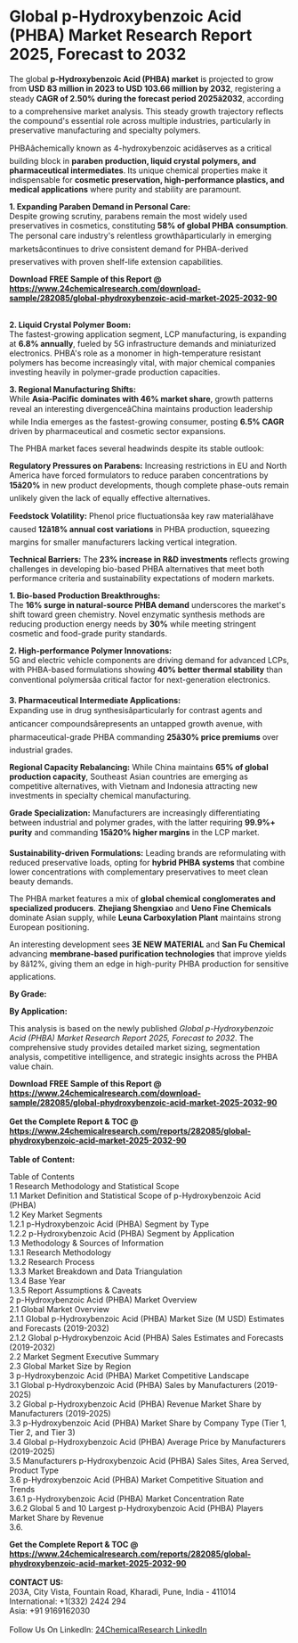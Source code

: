 <h1>Global p-Hydroxybenzoic Acid (PHBA) Market Research Report 2025, Forecast to 2032</h1><p>The global <strong>p-Hydroxybenzoic Acid (PHBA) market</strong> is projected to grow from <strong>USD 83 million in 2023 to USD 103.66 million by 2032</strong>, registering a steady <strong>CAGR of 2.50% during the forecast period 2025â2032</strong>, according to a comprehensive market analysis. This steady growth trajectory reflects the compound's essential role across multiple industries, particularly in preservative manufacturing and specialty polymers.</p><p>PHBAâchemically known as 4-hydroxybenzoic acidâserves as a critical building block in <strong>paraben production, liquid crystal polymers, and pharmaceutical intermediates</strong>. Its unique chemical properties make it indispensable for <strong>cosmetic preservation, high-performance plastics, and medical applications</strong> where purity and stability are paramount.</p><p><strong>1. Expanding Paraben Demand in Personal Care:</strong><br>
Despite growing scrutiny, parabens remain the most widely used preservatives in cosmetics, constituting <strong>58% of global PHBA consumption</strong>. The personal care industry's relentless growthâparticularly in emerging marketsâcontinues to drive consistent demand for PHBA-derived preservatives with proven shelf-life extension capabilities.</p><div><b>Download FREE Sample of this Report @ 
            <a href="https://www.24chemicalresearch.com/download-sample/282085/global-phydroxybenzoic-acid-market-2025-2032-90">
            https://www.24chemicalresearch.com/download-sample/282085/global-phydroxybenzoic-acid-market-2025-2032-90</a></b></div><br><p><strong>2. Liquid Crystal Polymer Boom:</strong><br>
The fastest-growing application segment, LCP manufacturing, is expanding at <strong>6.8% annually</strong>, fueled by 5G infrastructure demands and miniaturized electronics. PHBA's role as a monomer in high-temperature resistant polymers has become increasingly vital, with major chemical companies investing heavily in polymer-grade production capacities.</p><p><strong>3. Regional Manufacturing Shifts:</strong><br>
While <strong>Asia-Pacific dominates with 46% market share</strong>, growth patterns reveal an interesting divergenceâChina maintains production leadership while India emerges as the fastest-growing consumer, posting <strong>6.5% CAGR</strong> driven by pharmaceutical and cosmetic sector expansions.</p><p>The PHBA market faces several headwinds despite its stable outlook:</p><p><strong>Regulatory Pressures on Parabens:</strong> Increasing restrictions in EU and North America have forced formulators to reduce paraben concentrations by <strong>15â20%</strong> in new product developments, though complete phase-outs remain unlikely given the lack of equally effective alternatives.</p><p><strong>Feedstock Volatility:</strong> Phenol price fluctuationsâa key raw materialâhave caused <strong>12â18% annual cost variations</strong> in PHBA production, squeezing margins for smaller manufacturers lacking vertical integration.</p><p><strong>Technical Barriers:</strong> The <strong>23% increase in R&amp;D investments</strong> reflects growing challenges in developing bio-based PHBA alternatives that meet both performance criteria and sustainability expectations of modern markets.</p><p><strong>1. Bio-based Production Breakthroughs:</strong><br>
The <strong>16% surge in natural-source PHBA demand</strong> underscores the market's shift toward green chemistry. Novel enzymatic synthesis methods are reducing production energy needs by <strong>30%</strong> while meeting stringent cosmetic and food-grade purity standards.</p><p><strong>2. High-performance Polymer Innovations:</strong><br>
5G and electric vehicle components are driving demand for advanced LCPs, with PHBA-based formulations showing <strong>40% better thermal stability</strong> than conventional polymersâa critical factor for next-generation electronics.</p><p><strong>3. Pharmaceutical Intermediate Applications:</strong><br>
Expanding use in drug synthesisâparticularly for contrast agents and anticancer compoundsârepresents an untapped growth avenue, with pharmaceutical-grade PHBA commanding <strong>25â30% price premiums</strong> over industrial grades.</p><p><strong>Regional Capacity Rebalancing:</strong> While China maintains <strong>65% of global production capacity</strong>, Southeast Asian countries are emerging as competitive alternatives, with Vietnam and Indonesia attracting new investments in specialty chemical manufacturing.</p><p><strong>Grade Specialization:</strong> Manufacturers are increasingly differentiating between industrial and polymer grades, with the latter requiring <strong>99.9%+ purity</strong> and commanding <strong>15â20% higher margins</strong> in the LCP market.</p><p><strong>Sustainability-driven Formulations:</strong> Leading brands are reformulating with reduced preservative loads, opting for <strong>hybrid PHBA systems</strong> that combine lower concentrations with complementary preservatives to meet clean beauty demands.</p><p>The PHBA market features a mix of <strong>global chemical conglomerates and specialized producers</strong>. <strong>Zhejiang Shengxiao</strong> and <strong>Ueno Fine Chemicals</strong> dominate Asian supply, while <strong>Leuna Carboxylation Plant</strong> maintains strong European positioning.</p><p>An interesting development sees <strong>3E NEW MATERIAL</strong> and <strong>San Fu Chemical</strong> advancing <strong>membrane-based purification technologies</strong> that improve yields by 8â12%, giving them an edge in high-purity PHBA production for sensitive applications.</p><p><strong>By Grade:</strong></p><p><strong>By Application:</strong></p><p>This analysis is based on the newly published <em>Global p-Hydroxybenzoic Acid (PHBA) Market Research Report 2025, Forecast to 2032</em>. The comprehensive study provides detailed market sizing, segmentation analysis, competitive intelligence, and strategic insights across the PHBA value chain.</p><div><b>Download FREE Sample of this Report @ 
            <a href="https://www.24chemicalresearch.com/download-sample/282085/global-phydroxybenzoic-acid-market-2025-2032-90">
            https://www.24chemicalresearch.com/download-sample/282085/global-phydroxybenzoic-acid-market-2025-2032-90</a></b></div><br><div><b>Get the Complete Report & TOC @ 
            <a href="https://www.24chemicalresearch.com/reports/282085/global-phydroxybenzoic-acid-market-2025-2032-90">
            https://www.24chemicalresearch.com/reports/282085/global-phydroxybenzoic-acid-market-2025-2032-90</a></b></div><br>
            <b>Table of Content:</b><p>Table of Contents<br />
1 Research Methodology and Statistical Scope<br />
1.1 Market Definition and Statistical Scope of p-Hydroxybenzoic Acid (PHBA)<br />
1.2 Key Market Segments<br />
1.2.1 p-Hydroxybenzoic Acid (PHBA) Segment by Type<br />
1.2.2 p-Hydroxybenzoic Acid (PHBA) Segment by Application<br />
1.3 Methodology & Sources of Information<br />
1.3.1 Research Methodology<br />
1.3.2 Research Process<br />
1.3.3 Market Breakdown and Data Triangulation<br />
1.3.4 Base Year<br />
1.3.5 Report Assumptions & Caveats<br />
2 p-Hydroxybenzoic Acid (PHBA) Market Overview<br />
2.1 Global Market Overview<br />
2.1.1 Global p-Hydroxybenzoic Acid (PHBA) Market Size (M USD) Estimates and Forecasts (2019-2032)<br />
2.1.2 Global p-Hydroxybenzoic Acid (PHBA) Sales Estimates and Forecasts (2019-2032)<br />
2.2 Market Segment Executive Summary<br />
2.3 Global Market Size by Region<br />
3 p-Hydroxybenzoic Acid (PHBA) Market Competitive Landscape<br />
3.1 Global p-Hydroxybenzoic Acid (PHBA) Sales by Manufacturers (2019-2025)<br />
3.2 Global p-Hydroxybenzoic Acid (PHBA) Revenue Market Share by Manufacturers (2019-2025)<br />
3.3 p-Hydroxybenzoic Acid (PHBA) Market Share by Company Type (Tier 1, Tier 2, and Tier 3)<br />
3.4 Global p-Hydroxybenzoic Acid (PHBA) Average Price by Manufacturers (2019-2025)<br />
3.5 Manufacturers p-Hydroxybenzoic Acid (PHBA) Sales Sites, Area Served, Product Type<br />
3.6 p-Hydroxybenzoic Acid (PHBA) Market Competitive Situation and Trends<br />
3.6.1 p-Hydroxybenzoic Acid (PHBA) Market Concentration Rate<br />
3.6.2 Global 5 and 10 Largest p-Hydroxybenzoic Acid (PHBA) Players Market Share by Revenue<br />
3.6.</p><div><b>Get the Complete Report & TOC @ 
            <a href="https://www.24chemicalresearch.com/reports/282085/global-phydroxybenzoic-acid-market-2025-2032-90">
            https://www.24chemicalresearch.com/reports/282085/global-phydroxybenzoic-acid-market-2025-2032-90</a></b></div><br><b>CONTACT US:</b><br>
            203A, City Vista, Fountain Road, Kharadi, Pune, India - 411014<br>
            International: +1(332) 2424 294<br>
            Asia: +91 9169162030 <br><br>
            Follow Us On LinkedIn: <a href="https://www.linkedin.com/company/24chemicalresearch/">24ChemicalResearch LinkedIn</a>